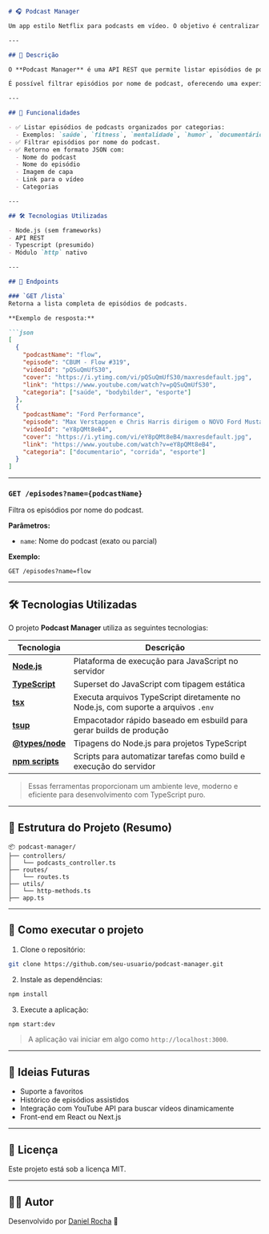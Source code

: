 
````markdown
# 🎧 Podcast Manager

Um app estilo Netflix para podcasts em vídeo. O objetivo é centralizar episódios de diferentes podcasts, organizados por categorias, facilitando a navegação e descoberta de conteúdos relevantes.

---

## 📌 Descrição

O **Podcast Manager** é uma API REST que permite listar episódios de podcasts em vídeo, categorizados em sessões como saúde, fitness, mentalidade, humor e muito mais.

É possível filtrar episódios por nome de podcast, oferecendo uma experiência semelhante a plataformas de streaming, mas focada em podcasts com vídeo.

---

## 🚀 Funcionalidades

- ✅ Listar episódios de podcasts organizados por categorias:
  - Exemplos: `saúde`, `fitness`, `mentalidade`, `humor`, `documentário`, `esporte`.
- ✅ Filtrar episódios por nome do podcast.
- ✅ Retorno em formato JSON com:
  - Nome do podcast
  - Nome do episódio
  - Imagem de capa
  - Link para o vídeo
  - Categorias

---

## 🛠️ Tecnologias Utilizadas

- Node.js (sem frameworks)
- API REST
- Typescript (presumido)
- Módulo `http` nativo

---

## 🔗 Endpoints

### `GET /lista`
Retorna a lista completa de episódios de podcasts.

**Exemplo de resposta:**

```json
[
  {
    "podcastName": "flow",
    "episode": "CBUM - Flow #319",
    "videoId": "pQSuQmUfS30",
    "cover": "https://i.ytimg.com/vi/pQSuQmUfS30/maxresdefault.jpg",
    "link": "https://www.youtube.com/watch?v=pQSuQmUfS30",
    "categoria": ["saúde", "bodybilder", "esporte"]
  },
  {
    "podcastName": "Ford Performance",
    "episode": "Max Verstappen e Chris Harris dirigem o NOVO Ford Mustang GTD!",
    "videoId": "eY8pQMt8eB4",
    "cover": "https://i.ytimg.com/vi/eY8pQMt8eB4/maxresdefault.jpg",
    "link": "https://www.youtube.com/watch?v=eY8pQMt8eB4",
    "categoria": ["documentario", "corrida", "esporte"]
  }
]
````

---

### `GET /episodes?name={podcastName}`

Filtra os episódios por nome do podcast.

**Parâmetros:**

* `name`: Nome do podcast (exato ou parcial)

**Exemplo:**

```
GET /episodes?name=flow
```

---

## 🛠️ Tecnologias Utilizadas

O projeto **Podcast Manager** utiliza as seguintes tecnologias:

| Tecnologia                                                         | Descrição                                                                         |
| ------------------------------------------------------------------ | --------------------------------------------------------------------------------- |
| [**Node.js**](https://nodejs.org/)                                 | Plataforma de execução para JavaScript no servidor                                |
| [**TypeScript**](https://www.typescriptlang.org/)                  | Superset do JavaScript com tipagem estática                                       |
| [**tsx**](https://github.com/esbuild-kit/tsx)                      | Executa arquivos TypeScript diretamente no Node.js, com suporte a arquivos `.env` |
| [**tsup**](https://tsup.egoist.dev/)                               | Empacotador rápido baseado em esbuild para gerar builds de produção               |
| [**@types/node**](https://www.npmjs.com/package/@types/node)       | Tipagens do Node.js para projetos TypeScript                                      |
| [**npm scripts**](https://docs.npmjs.com/cli/v9/using-npm/scripts) | Scripts para automatizar tarefas como build e execução do servidor                |

> Essas ferramentas proporcionam um ambiente leve, moderno e eficiente para desenvolvimento com TypeScript puro.

---

## 📁 Estrutura do Projeto (Resumo)

```
📦 podcast-manager/
├── controllers/
│   └── podcasts_controller.ts
├── routes/
│   └── routes.ts
├── utils/
│   └── http-methods.ts
├── app.ts
```

---

## 🧪 Como executar o projeto

1. Clone o repositório:

```bash
git clone https://github.com/seu-usuario/podcast-manager.git
```

2. Instale as dependências:

```bash
npm install
```

3. Execute a aplicação:

```bash
npm start:dev
```

> A aplicação vai iniciar em algo como `http://localhost:3000`.

---

## 🧠 Ideias Futuras

* Suporte a favoritos
* Histórico de episódios assistidos
* Integração com YouTube API para buscar vídeos dinamicamente
* Front-end em React ou Next.js

---

## 📄 Licença

Este projeto está sob a licença MIT.

---

## 🙋‍♂️ Autor

Desenvolvido por [Daniel Rocha](https://github.com/daniellrocha) 🚀



